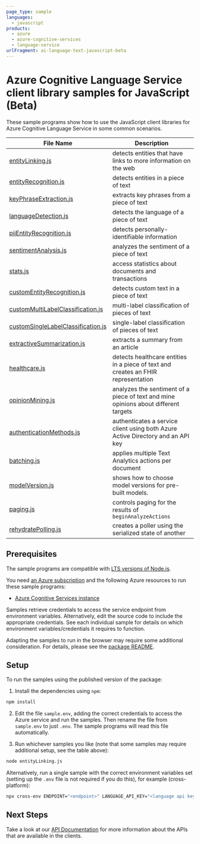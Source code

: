 ```yaml
---
page_type: sample
languages:
  - javascript
products:
  - azure
  - azure-cognitive-services
  - language-service
urlFragment: ai-language-text-javascript-beta
---
```


# Azure Cognitive Language Service client library samples for JavaScript (Beta)

These sample programs show how to use the JavaScript client libraries for Azure Cognitive Language Service in some common scenarios.

| **File Name**                                                         | **Description**                                                                     |
| --------------------------------------------------------------------- | ----------------------------------------------------------------------------------- |
| [entityLinking.js][entitylinking]                                     | detects entities that have links to more information on the web                     |
| [entityRecognition.js][entityrecognition]                             | detects entities in a piece of text                                                 |
| [keyPhraseExtraction.js][keyphraseextraction]                         | extracts key phrases from a piece of text                                           |
| [languageDetection.js][languagedetection]                             | detects the language of a piece of text                                             |
| [piiEntityRecognition.js][piientityrecognition]                       | detects personally-identifiable information                                         |
| [sentimentAnalysis.js][sentimentanalysis]                             | analyzes the sentiment of a piece of text                                           |
| [stats.js][stats]                                                     | access statistics about documents and transactions                                  |
| [customEntityRecognition.js][customentityrecognition]                 | detects custom text in a piece of text                                              |
| [customMultiLabelClassification.js][custommultilabelclassification]   | multi-label classification of pieces of text                                        |
| [customSingleLabelClassification.js][customsinglelabelclassification] | single-label classification of pieces of text                                       |
| [extractiveSummarization.js][extractivesummarization]                 | extracts a summary from an article                                                  |
| [healthcare.js][healthcare]                                           | detects healthcare entities in a piece of text and creates an FHIR representation   |
| [opinionMining.js][opinionmining]                                     | analyzes the sentiment of a piece of text and mine opinions about different targets |
| [authenticationMethods.js][authenticationmethods]                     | authenticates a service client using both Azure Active Directory and an API key     |
| [batching.js][batching]                                               | applies multiple Text Analytics actions per document                                |
| [modelVersion.js][modelversion]                                       | shows how to choose model versions for pre-built models.                            |
| [paging.js][paging]                                                   | controls paging for the results of `beginAnalyzeActions`                            |
| [rehydratePolling.js][rehydratepolling]                               | creates a poller using the serialized state of another                              |

## Prerequisites

The sample programs are compatible with [LTS versions of Node.js](https://github.com/nodejs/release#release-schedule).

You need [an Azure subscription][freesub] and the following Azure resources to run these sample programs:

- [Azure Cognitive Services instance][createinstance_azurecognitiveservicesinstance]

Samples retrieve credentials to access the service endpoint from environment variables. Alternatively, edit the source code to include the appropriate credentials. See each individual sample for details on which environment variables/credentials it requires to function.

Adapting the samples to run in the browser may require some additional consideration. For details, please see the [package README][package].

## Setup

To run the samples using the published version of the package:

1. Install the dependencies using `npm`:

```bash
npm install
```

2. Edit the file `sample.env`, adding the correct credentials to access the Azure service and run the samples. Then rename the file from `sample.env` to just `.env`. The sample programs will read this file automatically.

3. Run whichever samples you like (note that some samples may require additional setup, see the table above):

```bash
node entityLinking.js
```

Alternatively, run a single sample with the correct environment variables set (setting up the `.env` file is not required if you do this), for example (cross-platform):

```bash
npx cross-env ENDPOINT="<endpoint>" LANGUAGE_API_KEY="<language api key>" node entityLinking.js
```

## Next Steps

Take a look at our [API Documentation][apiref] for more information about the APIs that are available in the clients.

[entitylinking]: https://github.com/Azure/azure-sdk-for-js/blob/main/sdk/cognitivelanguage/ai-language-text/samples/v1-beta/javascript/entityLinking.js
[entityrecognition]: https://github.com/Azure/azure-sdk-for-js/blob/main/sdk/cognitivelanguage/ai-language-text/samples/v1-beta/javascript/entityRecognition.js
[keyphraseextraction]: https://github.com/Azure/azure-sdk-for-js/blob/main/sdk/cognitivelanguage/ai-language-text/samples/v1-beta/javascript/keyPhraseExtraction.js
[languagedetection]: https://github.com/Azure/azure-sdk-for-js/blob/main/sdk/cognitivelanguage/ai-language-text/samples/v1-beta/javascript/languageDetection.js
[piientityrecognition]: https://github.com/Azure/azure-sdk-for-js/blob/main/sdk/cognitivelanguage/ai-language-text/samples/v1-beta/javascript/piiEntityRecognition.js
[sentimentanalysis]: https://github.com/Azure/azure-sdk-for-js/blob/main/sdk/cognitivelanguage/ai-language-text/samples/v1-beta/javascript/sentimentAnalysis.js
[stats]: https://github.com/Azure/azure-sdk-for-js/blob/main/sdk/cognitivelanguage/ai-language-text/samples/v1-beta/javascript/stats.js
[customentityrecognition]: https://github.com/Azure/azure-sdk-for-js/blob/main/sdk/cognitivelanguage/ai-language-text/samples/v1-beta/javascript/customEntityRecognition.js
[custommultilabelclassification]: https://github.com/Azure/azure-sdk-for-js/blob/main/sdk/cognitivelanguage/ai-language-text/samples/v1-beta/javascript/customMultiLabelClassification.js
[customsinglelabelclassification]: https://github.com/Azure/azure-sdk-for-js/blob/main/sdk/cognitivelanguage/ai-language-text/samples/v1-beta/javascript/customSingleLabelClassification.js
[extractivesummarization]: https://github.com/Azure/azure-sdk-for-js/blob/main/sdk/cognitivelanguage/ai-language-text/samples/v1-beta/javascript/extractiveSummarization.js
[healthcare]: https://github.com/Azure/azure-sdk-for-js/blob/main/sdk/cognitivelanguage/ai-language-text/samples/v1-beta/javascript/healthcare.js
[opinionmining]: https://github.com/Azure/azure-sdk-for-js/blob/main/sdk/cognitivelanguage/ai-language-text/samples/v1-beta/javascript/opinionMining.js
[authenticationmethods]: https://github.com/Azure/azure-sdk-for-js/blob/main/sdk/cognitivelanguage/ai-language-text/samples/v1-beta/javascript/authenticationMethods.js
[batching]: https://github.com/Azure/azure-sdk-for-js/blob/main/sdk/cognitivelanguage/ai-language-text/samples/v1-beta/javascript/batching.js
[modelversion]: https://github.com/Azure/azure-sdk-for-js/blob/main/sdk/cognitivelanguage/ai-language-text/samples/v1-beta/javascript/modelVersion.js
[paging]: https://github.com/Azure/azure-sdk-for-js/blob/main/sdk/cognitivelanguage/ai-language-text/samples/v1-beta/javascript/paging.js
[rehydratepolling]: https://github.com/Azure/azure-sdk-for-js/blob/main/sdk/cognitivelanguage/ai-language-text/samples/v1-beta/javascript/rehydratePolling.js
[apiref]: https://aka.ms/ai-language-text-js-api
[freesub]: https://azure.microsoft.com/free/
[createinstance_azurecognitiveservicesinstance]: https://docs.microsoft.com/azure/cognitive-services/cognitive-services-apis-create-account
[package]: https://github.com/Azure/azure-sdk-for-js/tree/main/sdk/cognitivelanguage/ai-language-text/README.md
